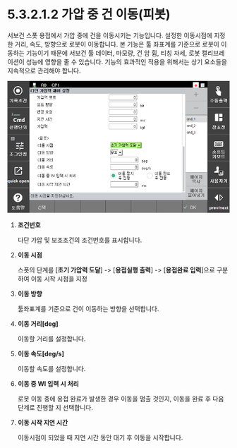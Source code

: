 ﻿# 5.3.2.1.2 가압 중 건 이동(피봇)

서보건 스폿 용접에서 가압 중에 건을 이동시키는 기능입니다. 설정한 이동시점에 지정한 거리, 속도, 방향으로 로봇이 이동합니다. 본 기능은 툴 좌표계를 기준으로 로봇이 이동하는 기능이기 때문에 서보건 툴 데이터, 마모량, 건 암 휨, 티칭 자세, 로봇 캘리브레이션이 성능에 영향을 줄 수 있습니다. 기능의 효과적인 적용을 위해서는 상기 요소들을 지속적으로 관리해야 합니다.

<p align="center">
 <img src="../../../../.gitbook/assets/image (57).png"></img>
</p>

1.  **조건번호**

    다단 가압 및 보조조건의 조건번호를 표시합니다.
2.  **이동 시점**

    스폿의 단계를 \[**초기 가압력 도달**] -> \[**용접실행 출력**] -> \[**용접완료 입력**]으로 구분하여 이동 시작 시점을 지정
3.  **이동 방향**

    툴좌표계를 기준으로 건이 이동하는 방향을 선택합니다.
4.  **이동 거리\[deg]**

    이동할 거리를 설정합니다.
5.  **이동 속도\[deg/s]**

    이동할 속도를 설정합니다.
6.  **이동 중 WI 입력 시 처리**

    로봇 이동 중에 용접 완료가 발생한 경우 이동을 멈출 것인지, 이동을 완료 후 다음 단계로 진행할 지 선택합니다.
7.  **이동 시작 지연 시간**

    이동시점이 되었을 때 지연 시간 동안 대기 후 이동을 시작합니다.
